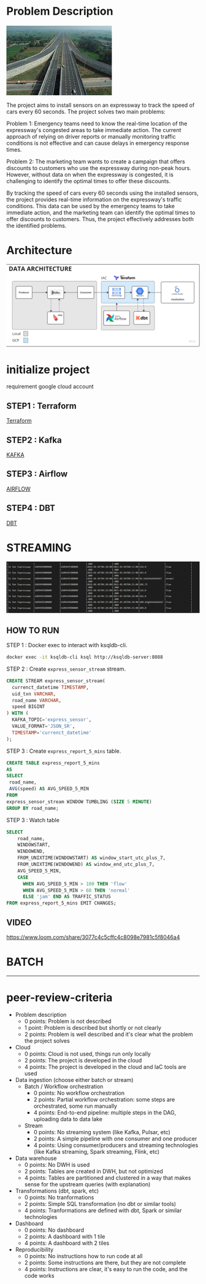 # Problem Description
![Alt text](images/express_way.jpeg)

The project aims to install sensors on an expressway to track the speed of cars every 60 seconds. The project solves two main problems:

Problem 1: Emergency teams need to know the real-time location of the expressway's congested areas to take immediate action. The current approach of relying on driver reports or manually monitoring traffic conditions is not effective and can cause delays in emergency response times.

Problem 2: The marketing team wants to create a campaign that offers discounts to customers who use the expressway during non-peak hours. However, without data on when the expressway is congested, it is challenging to identify the optimal times to offer these discounts.

By tracking the speed of cars every 60 seconds using the installed sensors, the project provides real-time information on the expressway's traffic conditions. This data can be used by the emergency teams to take immediate action, and the marketing team can identify the optimal times to offer discounts to customers. Thus, the project effectively addresses both the identified problems.

# Architecture
![Alt text](images/Architecture.jpg)

# initialize project
requirement
google cloud account

## STEP1 : Terraform
[Terraform](https://github.com/Nattawatt/data-engineer-zoomcamp/tree/main/week_7_project/terraform)

## STEP2 : Kafka
[KAFKA](https://github.com/Nattawatt/data-engineer-zoomcamp/tree/main/week_7_project/kafka)

## STEP3 : Airflow
[AIRFLOW](https://github.com/Nattawatt/data-engineer-zoomcamp/blob/main/week_7_project/airflow)

## STEP4 : DBT
[DBT](https://github.com/Nattawatt/data-engineer-zoomcamp/tree/main/week_7_project/dbt)

# STREAMING 

![Alt text](images/streaming-demo.gif)

## HOW TO RUN

STEP 1 :  Docker exec to interact with ksqldb-cli.
```bash
docker exec -it ksqldb-cli ksql http://ksqldb-server:8088
```

STEP 2 : Create `express_sensor_stream` stream.

```sql
CREATE STREAM express_sensor_stream(
  currenct_datetime TIMESTAMP,
  uid_txn VARCHAR,
  road_name VARCHAR,
  speed BIGINT
) WITH (
  KAFKA_TOPIC='express_sensor',
  VALUE_FORMAT='JSON_SR',
  TIMESTAMP='currenct_datetime'
);
```
STEP 3 : Create `express_report_5_mins` table.
```sql
CREATE TABLE express_report_5_mins
AS
SELECT 
 road_name, 
 AVG(speed) AS AVG_SPEED_5_MIN
FROM 
express_sensor_stream WINDOW TUMBLING (SIZE 5 MINUTE) 
GROUP BY road_name;
```

STEP 3 : Watch table
```sql
SELECT
    road_name,
    WINDOWSTART,
    WINDOWEND,
    FROM_UNIXTIME(WINDOWSTART) AS window_start_utc_plus_7,
    FROM_UNIXTIME(WINDOWEND) AS window_end_utc_plus_7,
    AVG_SPEED_5_MIN,
    CASE
      WHEN AVG_SPEED_5_MIN > 100 THEN 'flow'
      WHEN AVG_SPEED_5_MIN > 60 THEN 'normal'
      ELSE 'jam' END AS TRAFFIC_STATUS
FROM express_report_5_mins EMIT CHANGES;
```
## VIDEO

https://www.loom.com/share/3077c4c5cffc4c8098e7981c5f8046a4

# BATCH
-----
# peer-review-criteria

* Problem description
    * 0 points: Problem is not described
    * 1 point: Problem is described but shortly or not clearly 
    * 2 points: Problem is well described and it's clear what the problem the project solves
* Cloud
    * 0 points: Cloud is not used, things run only locally
    * 2 points: The project is developed in the cloud
    * 4 points: The project is developed in the cloud and IaC tools are used
* Data ingestion (choose either batch or stream)
    * Batch / Workflow orchestration
        * 0 points: No workflow orchestration
        * 2 points: Partial workflow orchestration: some steps are orchestrated, some run manually
        * 4 points: End-to-end pipeline: multiple steps in the DAG, uploading data to data lake
    * Stream
        * 0 points: No streaming system (like Kafka, Pulsar, etc)
        * 2 points: A simple pipeline with one consumer and one producer
        * 4 points: Using consumer/producers and streaming technologies (like Kafka streaming, Spark streaming, Flink, etc)
* Data warehouse
    * 0 points: No DWH is used
    * 2 points: Tables are created in DWH, but not optimized
    * 4 points: Tables are partitioned and clustered in a way that makes sense for the upstream queries (with explanation)
* Transformations (dbt, spark, etc)
    * 0 points: No tranformations
    * 2 points: Simple SQL transformation (no dbt or similar tools)
    * 4 points: Tranformations are defined with dbt, Spark or similar technologies
* Dashboard
    * 0 points: No dashboard
    * 2 points: A dashboard with 1 tile
    * 4 points: A dashboard with 2 tiles
* Reproducibility
    * 0 points: No instructions how to run code at all
    * 2 points: Some instructions are there, but they are not complete
    * 4 points: Instructions are clear, it's easy to run the code, and the code works